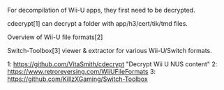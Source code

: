 For decompilation of Wii-U apps, they first need to be decrypted.

cdecrypt[1] can decrypt a folder with app/h3/cert/tik/tmd files.


Overview of Wii-U file formats[2]

Switch-Toolbox[3] viewer & extractor for various Wii-U/Switch formats.


1: https://github.com/VitaSmith/cdecrypt "Decrypt Wii U NUS content"
2: https://www.retroreversing.com/WiiUFileFormats
3: https://github.com/KillzXGaming/Switch-Toolbox
